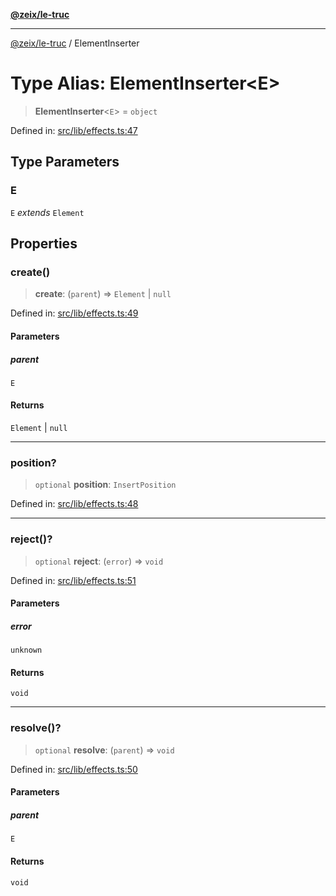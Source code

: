 [**@zeix/le-truc**](../README.md)

---

[@zeix/le-truc](../globals.md) / ElementInserter

# Type Alias: ElementInserter\<E\>

> **ElementInserter**\<`E`\> = `object`

Defined in: [src/lib/effects.ts:47](https://github.com/zeixcom/le-truc/blob/a2e3a5bb1b7ab9e964c80c41c9edbb895cf2ce79/src/lib/effects.ts#L47)

## Type Parameters

### E

`E` _extends_ `Element`

## Properties

### create()

> **create**: (`parent`) => `Element` \| `null`

Defined in: [src/lib/effects.ts:49](https://github.com/zeixcom/le-truc/blob/a2e3a5bb1b7ab9e964c80c41c9edbb895cf2ce79/src/lib/effects.ts#L49)

#### Parameters

##### parent

`E`

#### Returns

`Element` \| `null`

---

### position?

> `optional` **position**: `InsertPosition`

Defined in: [src/lib/effects.ts:48](https://github.com/zeixcom/le-truc/blob/a2e3a5bb1b7ab9e964c80c41c9edbb895cf2ce79/src/lib/effects.ts#L48)

---

### reject()?

> `optional` **reject**: (`error`) => `void`

Defined in: [src/lib/effects.ts:51](https://github.com/zeixcom/le-truc/blob/a2e3a5bb1b7ab9e964c80c41c9edbb895cf2ce79/src/lib/effects.ts#L51)

#### Parameters

##### error

`unknown`

#### Returns

`void`

---

### resolve()?

> `optional` **resolve**: (`parent`) => `void`

Defined in: [src/lib/effects.ts:50](https://github.com/zeixcom/le-truc/blob/a2e3a5bb1b7ab9e964c80c41c9edbb895cf2ce79/src/lib/effects.ts#L50)

#### Parameters

##### parent

`E`

#### Returns

`void`
